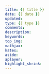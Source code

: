 ```yaml
---
title: {{ title }}
date: {{ date }}
updated: 
type: {{ type }}
comments:
description:
keywords:
top_img:
mathjax:
katex:
aside:
aplayer:
highlight_shrink:
---
```




